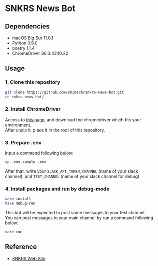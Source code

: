 # SNKRS News Bot

## Dependencies

- macOS Big Sur 11.0.1
- Python 3.9.0
- poetry 1.1.4
- ChromeDriver 86.0.4240.22

## Usage

### 1. Clone this repository

```sh
git clone https://github.com/shimech/snkrs-news-bot.git
cd snkrs-news-bot/
```

### 2. Install ChromeDriver

Access to [this page](https://chromedriver.storage.googleapis.com/index.html?path=86.0.4240.22/), and download the chromedriver which fits your environment.  
After unzip it, place it in the root of this repository.

### 3. Prepare .env

Input a command following below:

```sh
cp .env.sample .env
```

After that, write your `SLACK_API_TOKEN`, `CHANNEL` (name of your slack channel), and `TEST_CHANNEL` (name of your slack channel for debug)

### 4. Install packages and run by debug-mode

```sh
make install
make debug-run
```

This bot will be expected to post some messages to your test channel.  
You can post messages to your main channel by run a command following below:

```sh
make run
```

## Reference

- [SNKRS Web Site](https://www.nike.com/jp/launch)
